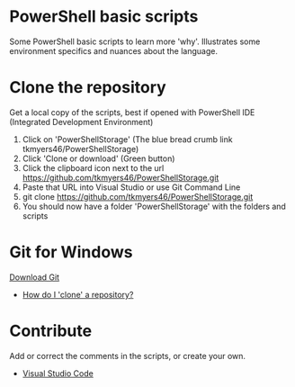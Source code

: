 # PowerShell basic scripts 
Some PowerShell basic scripts to learn more 'why'. Illustrates some environment specifics and nuances about the language. 

# Clone the repository
Get a local copy of the scripts, best if opened with PowerShell IDE (Integrated Development Environment)
1.	Click on 'PowerShellStorage' (The blue bread crumb link tkmyers46/PowerShellStorage)
2.  Click 'Clone or download' (Green button)
3.  Click the clipboard icon next to the url https://github.com/tkmyers46/PowerShellStorage.git
4.	Paste that URL into Visual Studio or use Git Command Line
5.  git clone https://github.com/tkmyers46/PowerShellStorage.git
6.  You should now have a folder 'PowerShellStorage' with the folders and scripts

# Git for Windows
[Download Git](https://git-scm.com/downloads)
- [How do I 'clone' a repository?](https://git-scm.com/book/en/v2/Git-Basics-Getting-a-Git-Repository)

# Contribute
Add or correct the comments in the scripts, or create your own.
- [Visual Studio Code](https://github.com/Microsoft/vscode)
